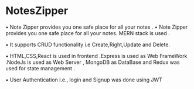 # NotesZipper
• Note Zipper provides you one safe place for all your notes .
• Note Zipper provides you one safe place for all your notes. MERN stack is used .  

• It supports CRUD functionality i.e Create,Right,Update and Delete.

• HTML,CSS,React is used in frontend .Express is used as Web FrameWork .NodeJs is used as Web Server ,
MongoDB as DataBase and Redux was used for state management .

• User Authentication i.e., login and Signup was done using JWT
